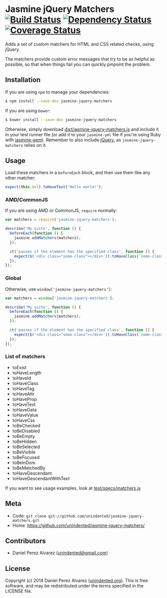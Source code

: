 # Jasmine jQuery Matchers [![Build Status](https://img.shields.io/travis/unindented/jasmine-jquery-matchers.svg)](http://travis-ci.org/unindented/jasmine-jquery-matchers) [![Dependency Status](https://img.shields.io/gemnasium/unindented/jasmine-jquery-matchers.svg)](https://gemnasium.com/unindented/jasmine-jquery-matchers) [![Coverage Status](https://img.shields.io/coveralls/unindented/jasmine-jquery-matchers.svg)](https://coveralls.io/r/unindented/jasmine-jquery-matchers)

Adds a set of custom matchers for HTML and CSS related checks, using jQuery.

The matchers provide custom error messages that try to be as helpful as possible, so that when things fail you can quickly pinpoint the problem.


## Installation

If you are using `npm` to manage your dependencies:

```sh
$ npm install --save-dev jasmine-jquery-matchers
```

If you are using `bower`:

```sh
$ bower install --save-dev jasmine-jquery-matchers
```

Otherwise, simply download [dist/jasmine-jquery-matchers.js](https://raw.githubusercontent.com/unindented/jasmine-jquery-matchers/master/dist/jasmine-jquery-matchers.js) and include it in your test runner file (or add it to your `jasmine.yml` file if you're using Ruby with [jasmine-gem](https://github.com/jasmine/jasmine-gem)). Remember to also include [jQuery](http://jquery.com/), as `jasmine-jquery-matchers` relies on it.


## Usage

Load these matchers in a `beforeEach` block, and then use them like any other matcher:

```js
expect(this.$el).toHaveText('Hello world!');
```


### AMD/CommonJS

If you are using AMD or CommonJS, `require` normally:

```js
var matchers = require('jasmine-jquery-matchers');

describe('My suite', function () {
  beforeEach(function () {
    jasmine.addMatchers(matchers);
  });

  it('passes if the element has the specified class', function () {
    expect($('<div class="some-class"></div>')).toHaveClass('some-class')
  });
});
```

### Global

Otherwise, use `window['jasmine-jquery-matchers']`:

```js
var matchers = window['jasmine-jquery-matchers'];

describe('My suite', function () {
  beforeEach(function () {
    jasmine.addMatchers(matchers);
  });

  it('passes if the element has the specified class', function () {
    expect($('<div class="some-class"></div>')).toHaveClass('some-class')
  });
});
```

### List of matchers

* toExist
* toHaveLength
* toHaveId
* toHaveClass
* toHaveTag
* toHaveAttr
* toHaveProp
* toHaveText
* toHaveData
* toHaveValue
* toHaveCss
* toBeChecked
* toBeDisabled
* toBeEmpty
* toBeHidden
* toBeSelected
* toBeVisible
* toBeFocused
* toBeInDom
* toBeMatchedBy
* toHaveDescendant
* toHaveDescendantWithText

If you want to see usage examples, look at [test/specs/matchers.js](https://raw.githubusercontent.com/unindented/jasmine-jquery-matchers/master/test/specs/matchers.js)


## Meta

* Code: `git clone git://github.com/unindented/jasmine-jquery-matchers.git`
* Home: <https://github.com/unindented/jasmine-jquery-matchers/>


## Contributors

* Daniel Perez Alvarez ([unindented@gmail.com](mailto:unindented@gmail.com))


## License

Copyright (c) 2014 Daniel Perez Alvarez ([unindented.org](http://unindented.org/)). This is free software, and may be redistributed under the terms specified in the LICENSE file.

